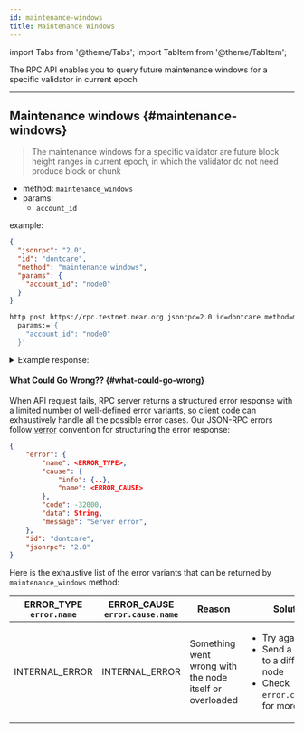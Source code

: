 ```yaml
---
id: maintenance-windows
title: Maintenance Windows
---
```


import Tabs from '@theme/Tabs';
import TabItem from '@theme/TabItem';

The RPC API enables you to query future maintenance windows for a specific validator in current epoch

---

## Maintenance windows {#maintenance-windows}

> The maintenance windows for a specific validator are future block height ranges in current epoch, in which the validator do not need produce block or chunk


- method: `maintenance_windows`
- params:
  - `account_id`


example:


<Tabs>
<TabItem value="json" label="JSON" default>

```json
{
  "jsonrpc": "2.0",
  "id": "dontcare",
  "method": "maintenance_windows",
  "params": {
    "account_id": "node0"
  }
}
```

</TabItem>
<TabItem value="http" label="HTTPie">

```bash
http post https://rpc.testnet.near.org jsonrpc=2.0 id=dontcare method=maintenance_windows \
  params:='{
    "account_id": "node0"
  }'
```

<details>
<summary>Example response:</summary>
<p>
The result will be a list of future maintenance windows in current epoch.
For example a window `[1028, 1031]` includes 1028, 1029 and 1030.

```json
{
    "jsonrpc": "2.0",
    "result": [
        [
            1028,
            1031
        ],
        [
            1034,
            1038
        ],
    ],
    "id": "dontcare"
}
```

</p>
</details>

#### What Could Go Wrong?? {#what-could-go-wrong}

When API request fails, RPC server returns a structured error response with a limited number of well-defined error variants, so client code can exhaustively handle all the possible error cases. Our JSON-RPC errors follow [verror](https://github.com/joyent/node-verror) convention for structuring the error response:


```json
{
    "error": {
        "name": <ERROR_TYPE>,
        "cause": {
            "info": {..},
            "name": <ERROR_CAUSE>
        },
        "code": -32000,
        "data": String,
        "message": "Server error",
    },
    "id": "dontcare",
    "jsonrpc": "2.0"
}
```

Here is the exhaustive list of the error variants that can be returned by `maintenance_windows` method:

<table class="custom-stripe">
  <thead>
    <tr>
      <th>
        ERROR_TYPE<br />
        <code>error.name</code>
      </th>
      <th>ERROR_CAUSE<br /><code>error.cause.name</code></th>
      <th>Reason</th>
      <th>Solution</th>
    </tr>
  </thead>
  <tbody>
    <tr>
      <td>INTERNAL_ERROR</td>
      <td>INTERNAL_ERROR</td>
      <td>Something went wrong with the node itself or overloaded</td>
      <td>
        <ul>
          <li>Try again later</li>
          <li>Send a request to a different node</li>
          <li>Check <code>error.cause.info</code> for more details</li>
        </ul>
      </td>
    </tr>
  </tbody>
</table>
